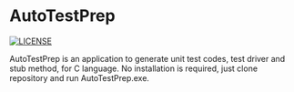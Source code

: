 # AutoTestPrep

[![LICENSE](https://img.shields.io/badge/License-MIT-brightfreen.svg)](https://spdx.org/licenses/MIT)

AutoTestPrep is an application to generate unit test codes, test driver and stub method, for C language.
No installation is required, just clone repository and run AutoTestPrep.exe.
